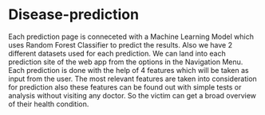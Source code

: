 # Disease-prediction

Each prediction page is conneceted with a Machine Learning Model which uses Random Forest Classifier to predict the results.
Also we have 2 different datasets used for each prediction.
We can land into each prediction site of the web app from the options in the Navigation Menu.
Each prediction is done with the help of 4 features which will be taken as input from the user.
The most relevant features are taken into consideration for prediction also these features can be found out with simple tests or analysis without visiting any doctor.
So the victim can get a broad overview of their health condition.

